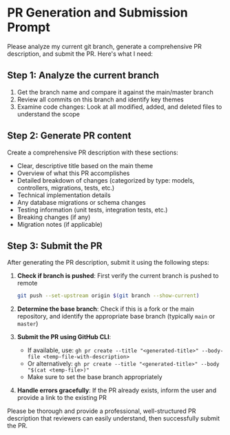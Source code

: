 # PR Generation and Submission Prompt

Please analyze my current git branch, generate a comprehensive PR description, and submit the PR. Here's what I need:

## Step 1: Analyze the current branch
1. Get the branch name and compare it against the main/master branch
2. Review all commits on this branch and identify key themes
3. Examine code changes: Look at all modified, added, and deleted files to understand the scope

## Step 2: Generate PR content
Create a comprehensive PR description with these sections:
- Clear, descriptive title based on the main theme
- Overview of what this PR accomplishes
- Detailed breakdown of changes (categorized by type: models, controllers, migrations, tests, etc.)
- Technical implementation details
- Any database migrations or schema changes
- Testing information (unit tests, integration tests, etc.)
- Breaking changes (if any)
- Migration notes (if applicable)

## Step 3: Submit the PR
After generating the PR description, submit it using the following steps:

1. **Check if branch is pushed**: First verify the current branch is pushed to remote
   ```bash
   git push --set-upstream origin $(git branch --show-current)
   ```

2. **Determine the base branch**: Check if this is a fork or the main repository, and identify the appropriate base branch (typically `main` or `master`)

3. **Submit the PR using GitHub CLI**:
   - If available, use: `gh pr create --title "<generated-title>" --body-file <temp-file-with-description>`
   - Or alternatively: `gh pr create --title "<generated-title>" --body "$(cat <temp-file>)"`
   - Make sure to set the base branch appropriately

4. **Handle errors gracefully**: If the PR already exists, inform the user and provide a link to the existing PR

Please be thorough and provide a professional, well-structured PR description that reviewers can easily understand, then successfully submit the PR.